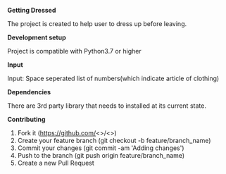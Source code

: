 **Getting Dressed**

The project is created to help user to dress up before leaving.

**Development setup**

Project is compatible with Python3.7 or higher

**Input**

Input: Space seperated list of numbers(which indicate article of clothing)

**Dependencies**

There are 3rd party library that needs to installed at its current state.

**Contributing**
1. Fork it (https://github.com/<>/<>)
2. Create your feature branch (git checkout -b feature/branch_name)
3. Commit your changes (git commit -am 'Adding changes')
4. Push to the branch (git push origin feature/branch_name)
5. Create a new Pull Request